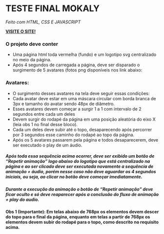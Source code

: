 # TESTE FINAL MOKALY
*Feito com HTML, CSS E JAVASCRIPT*

[**VISITE O SITE!**](https://saymon-felipe.github.io/projeto-candidatura-mokaly/)


### O projeto deve conter

- Uma página html toda vermelha (fundo) e um logotipo svg centralizado no meio da página.
- Após 4 segundos de carregada a página, deve ser disparado o surgimento de 5 avatares (fotos png disponíveis nos link abaixo:


### Avatares:

- O surgimento desses avatares na tela deve seguir essas condições:
- Cada avatar deve estar em uma máscara circular com borda branca de 3px e tamanho do avatar sendo 48px de diâmetro. 
- Esses avatares devem começar a surgir 1 a 1 com intervalo de 2 segundos entre cada um deles
- Devem surgir do rodapé da página em uma posição aleatória do eixo X (leia obs 1 no final desse bloco). 
- Cada um deles deve subir até o topo, desaparecendo após percorrer por 3 segundos esse caminho do rodapé ao topo da página.
- Após os 5 avatares passarem pela página e todos desaparecerem, deve ser executado o play de um áudio.


##### Após toda essa sequência acima ocorrer, deve ser exibido um botão de “Repetir animação” logo abaixo do logotipo que está centralizado na página e ao ser clicado deve ser executada novamente a sequência de animação + áudio, porém nesse caso não deve aguardar os 4 segundos iniciais, ou seja, ao clicar no botão deve começar imediatamente.

##### Durante a execução da animação o botão de “Repetir animação” deve ficar oculto e só deve reaparecer após a conclusão do fluxo de animação + play do audio.

#### Obs 1 (Importante): Em telas abaixo de 768px os elementos devem descer do topo para o final da página, enquanto em telas a partir de 768px os elementos devem subir do rodapé para o topo, como descrito no requisito acima. 


